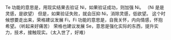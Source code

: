 Te 功能的意思是，用现实结果去验证 Ni，如果验证成功，则加强 Ni。
（Ni 是是灵感，是欲望）
但是，如果验证失败，就会压抑 Ni，消除灵感，低欲望。
这个时候想要走出来，荣格建议发展 Fi，Fi 功能的意思是，自我关怀，内向情感，怀抱希望。（听起来好痛苦）
荣格也建议发展 Se，意思是强化实际的东西，提升实力，技术，接触现实。（太入世了，好难）
